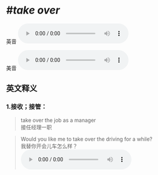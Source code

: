 # ***\#take over*** 
英音
<audio src="./media/take over1.aac" controls="controls"></audio>

美音
<audio src="./media/take over2.aac" controls="controls"></audio>



  

英文释义
---
### 1.**接收；接管：**  

 > take over the job as a manager   
 > 接任经理一职    

 > Would you like me to take over the driving for a while?   
 > 我替你开会儿车怎么样？    
<audio src="./media/take-42.aac" controls="controls"></audio>


